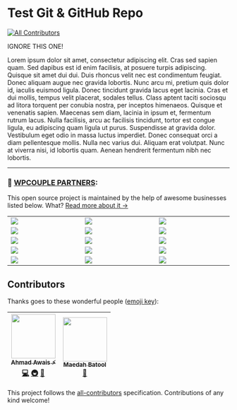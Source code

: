 # Test Git & GitHub Repo
[![All Contributors](https://img.shields.io/badge/all_contributors-2-orange.svg?style=flat-square)](#contributors)

IGNORE THIS ONE!

Lorem ipsum dolor sit amet, consectetur adipiscing elit. Cras sed sapien quam. Sed dapibus est id enim facilisis, at posuere turpis adipiscing. Quisque sit amet dui dui. Duis rhoncus velit nec est condimentum feugiat. Donec aliquam augue nec gravida lobortis. Nunc arcu mi, pretium quis dolor id, iaculis euismod ligula. Donec tincidunt gravida lacus eget lacinia. Cras et dui mollis, tempus velit placerat, sodales tellus. Class aptent taciti sociosqu ad litora torquent per conubia nostra, per inceptos himenaeos. Quisque et venenatis sapien. Maecenas sem diam, lacinia in ipsum et, fermentum rutrum lacus. Nulla facilisis, arcu ac facilisis tincidunt, tortor est congue ligula, eu adipiscing quam ligula ut purus. Suspendisse at gravida dolor. Vestibulum eget odio in massa luctus imperdiet. Donec consequat orci a diam pellentesque mollis. Nulla nec varius dui. Aliquam erat volutpat. Nunc at viverra nisi, id lobortis quam. Aenean hendrerit fermentum nibh nec lobortis.

---



### 🙌 [WPCOUPLE PARTNERS](https://WPCouple.com/partners):
This open source project is maintained by the help of awesome businesses listed below. What? [Read more about it →](https://WPCouple.com/partners)

<table width='100%'>
	<tr>
		<td width='333.33'><a target='_blank' href='https://www.gravityforms.com/?utm_source=WPCouple&utm_medium=Partner'><img src='http://on.ahmda.ws/mtrE/c' /></a></td>
		<td width='333.33'><a target='_blank' href='https://kinsta.com/?utm_source=WPCouple&utm_medium=Partner'><img src='http://on.ahmda.ws/mu5O/c' /></a></td>
		<td width='333.33'><a target='_blank' href='https://wpengine.com/?utm_source=WPCouple&utm_medium=Partner'><img src='http://on.ahmda.ws/mto3/c' /></a></td>
	</tr>
	<tr>
		<td width='333.33'><a target='_blank' href='https://www.sitelock.com/?utm_source=WPCouple&utm_medium=Partner'><img src='http://on.ahmda.ws/mtyZ/c' /></a></td>
		<td width='333.33'><a target='_blank' href='https://wp-rocket.me/?utm_source=WPCouple&utm_medium=Partner'><img src='http://on.ahmda.ws/mtrv/c' /></a></td>
		<td width='333.33'><a target='_blank' href='https://blogvault.net/?utm_source=WPCouple&utm_medium=Partner'><img src='http://on.ahmda.ws/mtph/c' /></a></td>
	</tr>
	<tr>
		<td width='333.33'><a target='_blank' href='http://cridio.com/?utm_source=WPCouple&utm_medium=Partner'><img src='http://on.ahmda.ws/mtmy/c' /></a></td>
		<td width='333.33'><a target='_blank' href='http://wecobble.com/?utm_source=WPCouple&utm_medium=Partner'><img src='http://on.ahmda.ws/mtrW/c' /></a></td>
		<td width='333.33'><a target='_blank' href='https://www.cloudways.com/?utm_source=WPCouple&utm_medium=Partner'><img src='http://on.ahmda.ws/mu0C/c' /></a></td>
	</tr>
	<tr>
		<td width='333.33'><a target='_blank' href='https://www.cozmoslabs.com/?utm_source=WPCouple&utm_medium=Partner'><img src='http://on.ahmda.ws/mu9W/c' /></a></td>
		<td width='333.33'><a target='_blank' href='https://wpgeodirectory.com/?utm_source=WPCouple&utm_medium=Partner'><img src='http://on.ahmda.ws/mtwv/c' /></a></td>
		<td width='333.33'><a target='_blank' href='https://www.wpsecurityauditlog.com/?utm_source=WPCouple&utm_medium=Partner'><img src='http://on.ahmda.ws/mtkh/c' /></a></td>
	</tr>
	<tr>
		<td width='333.33'><a target='_blank' href='https://mythemeshop.com/?utm_source=WPCouple&utm_medium=Partner'><img src='http://on.ahmda.ws/n3ug/c' /></a></td>
		<td width='333.33'><a target='_blank' href='https://www.liquidweb.com/?utm_source=WPCouple&utm_medium=Partner'><img src='http://on.ahmda.ws/mtnt/c' /></a></td>
		<td width='333.33'><a target='_blank' href='https://WPCouple.com/contact?utm_source=WPCouple&utm_medium=Partner'><img src='http://on.ahmda.ws/mu3F/c' /></a></td>
	</tr>
</table>

## Contributors

Thanks goes to these wonderful people ([emoji key](https://github.com/kentcdodds/all-contributors#emoji-key)):

<!-- ALL-CONTRIBUTORS-LIST:START - Do not remove or modify this section -->
| [<img src="https://avatars1.githubusercontent.com/u/960133?v=4" width="100px;"/><br /><sub><b>Ahmad Awais ⚡️</b></sub>](https://AhmadAwais.com/)<br />[💻](https://github.com/ahmadawais/Git/commits?author=ahmadawais "Code") [🚇](#infra-ahmadawais "Infrastructure (Hosting, Build-Tools, etc)") [📖](https://github.com/ahmadawais/Git/commits?author=ahmadawais "Documentation") | [<img src="https://avatars2.githubusercontent.com/u/12712988?v=4" width="100px;"/><br /><sub><b>Maedah Batool</b></sub>](https://MaedahBatool.com)<br />[📖](https://github.com/ahmadawais/Git/commits?author=MaedahBatool "Documentation") |
| :---: | :---: |
<!-- ALL-CONTRIBUTORS-LIST:END -->

This project follows the [all-contributors](https://github.com/kentcdodds/all-contributors) specification. Contributions of any kind welcome!